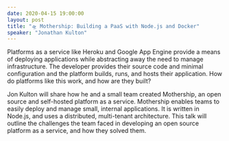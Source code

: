 ```yaml
---
date: 2020-04-15 19:00:00
layout: post
title: "🛸 Mothership: Building a PaaS with Node.js and Docker"
speaker: "Jonathan Kulton"
---
```


Platforms as a service like Heroku and Google App Engine provide a means of deploying applications while abstracting away the need to manage infrastructure. The developer provides their source code and minimal configuration and the platform builds, runs, and hosts their application. How do platforms like this work, and how are they built?

Jon Kulton will share how he and a small team created Mothership, an open source and self-hosted platform as a service. Mothership enables teams to easily deploy and manage small, internal applications. It is written in Node.js, and uses a distributed, multi-tenant architecture. This talk will outline the challenges the team faced in developing an open source platform as a service, and how they solved them.
